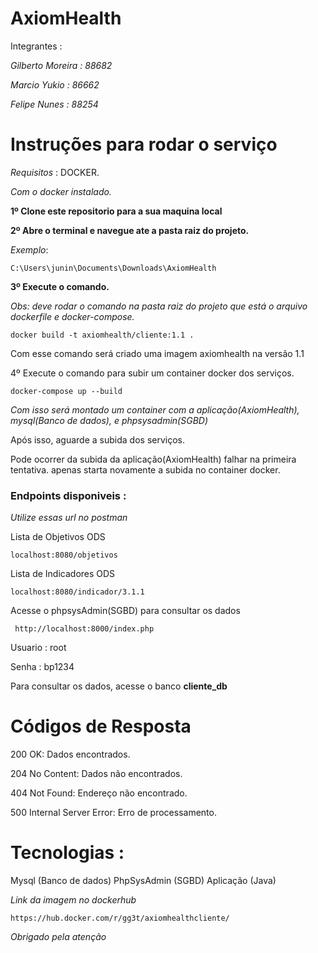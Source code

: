 # AxiomHealth

Integrantes :

*Gilberto Moreira : 88682*

*Marcio Yukio : 86662*

*Felipe Nunes : 88254*

# Instruções para rodar o serviço
*Requisitos* : DOCKER.

*Com o docker instalado.*

<b>1º Clone este repositorio para a sua maquina local</b>

<b>2º Abre o terminal e navegue ate a pasta raiz do projeto.</b>

*Exemplo*:

	C:\Users\junin\Documents\Downloads\AxiomHealth

<b>3º Execute o comando.</b>

*Obs: deve rodar o comando na pasta raiz do projeto que está o arquivo dockerfile e docker-compose.*

	docker build -t axiomhealth/cliente:1.1 .

Com esse comando será criado uma imagem axiomhealth na versão 1.1

4º Execute o comando para subir um container docker dos serviços.

	docker-compose up --build

 *Com isso será montado um container com a aplicação(AxiomHealth), mysql(Banco de dados), e phpsysadmin(SGBD)*

 Após isso, aguarde a subida dos serviços.
 
 Pode ocorrer da subida da aplicação(AxiomHealth) falhar na primeira tentativa. apenas starta novamente a subida no container docker.

<h3>Endpoints disponiveis : </h3>

*Utilize essas url no postman*

Lista de Objetivos ODS

	localhost:8080/objetivos
Lista de Indicadores ODS

	localhost:8080/indicador/3.1.1

Acesse o phpsysAdmin(SGBD) para consultar os dados

	 http://localhost:8000/index.php

 Usuario : root
 
 Senha : bp1234

 Para consultar os dados, acesse o banco <b> cliente_db </b>
 
<h1>Códigos de Resposta</h1>

200 OK: Dados encontrados.

204 No Content: Dados não encontrados.

404 Not Found: Endereço não encontrado.

500 Internal Server Error: Erro de processamento.

<h1>Tecnologias : </h1>

Mysql (Banco de dados)
PhpSysAdmin (SGBD)
Aplicação (Java)

*Link da imagem no dockerhub*
	
	https://hub.docker.com/r/gg3t/axiomhealthcliente/

*Obrigado pela atenção*


	
